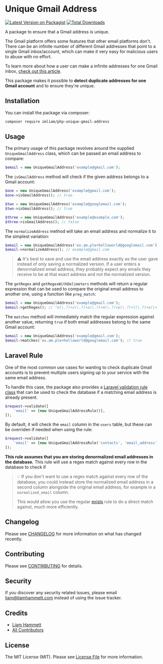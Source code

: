 # Unique Gmail Address

[![Latest Version on Packagist](https://img.shields.io/packagist/v/imliam/php-unique-gmail-address.svg)](https://packagist.org/packages/imliam/php-unique-gmail-address)
[![Total Downloads](https://img.shields.io/packagist/dt/imliam/php-unique-gmail-address.svg)](https://packagist.org/packages/imliam/php-unique-gmail-address)

A package to ensure that a Gmail address is unique.

The Gmail platform offers some features that other email platforms don't. There can be an infinite number of different Gmail addresses that point to a single Gmail inbox/account, which can make it very easy for malicious users to abuse with no effort.

To learn more about how a user can make a infinite addresses for one Gmail inbox, [check out this article](https://liamhammett.com/make-infinite-gmail-addresses-for-one-inbox-nqoVprjX).

This package makes it possible to **detect duplicate addresses for one Gmail account** and to ensure they're unique.

## Installation

You can install the package via composer:

```bash
composer require imliam/php-unique-gmail-address
```

## Usage

The primary usage of this package revolves around the supplied `UniqueGmailAddress` class, which can be passed an email address to compare:

``` php
$email = new UniqueGmailAddress('example@gmail.com');
```

The `isGmailAddress` method will check if the given address belongs to a Gmail account:

``` php
$one = new UniqueGmailAddress('example@gmail.com');
$one->isGmailAddress(); // true

$two = new UniqueGmailAddress('example@googlemail.com');
$two->isGmailAddress(); // true

$three = new UniqueGmailAddress('example@example.com');
$three->isGmailAddress(); // false
```

The `normalizeAddress` method will take an email address and normalize it to the simplest variation:

```php
$email = new UniqueGmailAddress('ex.am.ple+helloworld@googlemail.com');
$email->normalizeAddress(); // example@gmail.com
```

> ⚠️ It's best to save and use the email address exactly as the user gave instead of only saving a normalized version. If a user enters a denormalized email address, they probably expect any emails they receive to be at that exact address and not the normalized version.

The `getRegex` and `getRegexWithDelimeters` methods will return a regular expression that can be used to compare the original email address to another one, using a function like `preg_match`:

```php
$email = new UniqueGmailAddress('example@gmail.com');
$email->getRegex(); // ^e(\.?)+x(\.?)+a(\.?)+m(\.?)+p(\.?)+l(\.?)+e(\+.*)?\@(gmail|googlemail).com$
```

The `matches` method will immediately match the regular expression against another value, returning `true` if both email addresses belong to the same Gmail account:

```php
$email = new UniqueGmailAddress('example@gmail.com');
$email->matches('ex.am.ple+helloworld@googlemail.com'); // true
```

## Laravel Rule

One of the most common use cases for wanting to check duplicate Gmail accounts is to prevent multiple users signing up to your service with the same email address.

To handle this case, the package also provides a [Laravel validation rule class](https://laravel.com/docs/master/validation) that can be used to check the database if a matching email address is already present.

```php
$request->validate([
    'email' => [new UniqueGmailAddressRule()],
]);
```

By default, it will check the `email` column in the `users` table, but these can be overriden if needed when using the rule:

```php
$request->validate([
    'email' => [new UniqueGmailAddressRule('contacts', 'email_address')],
]);
```

**This rule assumes that you are storing denormalized email addresses in the database.** This rule will use a regex match against every row in the database to check if 

> 💡 If you don't want to use a regex match against every row of the database, you could instead store the normalized email address in a second column alongside the original email address, for example in a `normalized_email` column.
> 
> This would allow you use the regular [exists](https://laravel.com/docs/master/validation#rule-exists) rule to do a direct match against, much more efficiently.

## Changelog

Please see [CHANGELOG](CHANGELOG.md) for more information on what has changed recently.

## Contributing

Please see [CONTRIBUTING](.github/CONTRIBUTING.md) for details.

## Security

If you discover any security related issues, please email liam@liamhammett.com instead of using the issue tracker.

## Credits

- [Liam Hammett](https://github.com/ImLiam)
- [All Contributors](../../contributors)

## License

The MIT License (MIT). Please see [License File](LICENSE.md) for more information.
